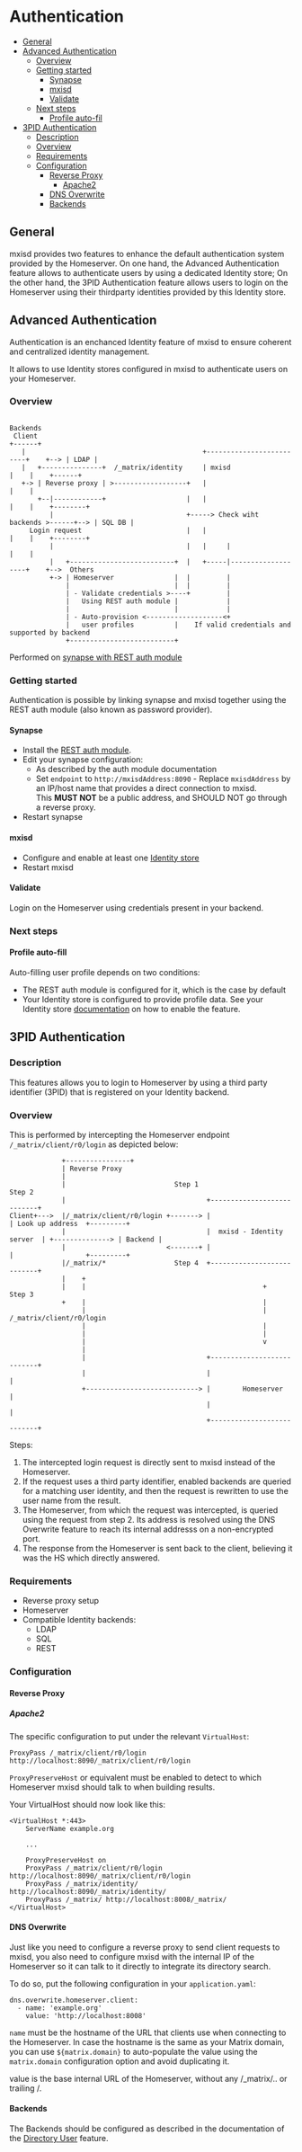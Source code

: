 # Authentication

- [General](#general)
- [Advanced Authentication](#advanced-authentication)
  - [Overview](#overview)
  - [Getting started](#getting-started)
    - [Synapse](#synapse)
    - [mxisd](#mxisd)
    - [Validate](#validate)
  - [Next steps](#next-steps)
    - [Profile auto-fil](#profile-auto-fill)
- [3PID Authentication](#3pid-authentication)
  - [Description](#description)
  - [Overview](#overview)
  - [Requirements](#requirements)
  - [Configuration](#configuration)
    - [Reverse Proxy](#reverse-proxy)
      - [Apache2](#apache2)
    - [DNS Overwrite](#dns-overwrite)
    - [Backends](#backends) 

## General
mxisd provides two features to enhance the default authentication system provided by the Homeserver.
On one hand, the Advanced Authentication feature allows to authenticate users by using a dedicated Identity store; 
On the other hand, the 3PID Authentication feature allows users to login on the Homeserver using their 
thirdparty identities provided by this Identity store. 



## Advanced Authentication
Authentication is an enchanced Identity feature of mxisd to ensure coherent and centralized identity management.

It allows to use Identity stores configured in mxisd to authenticate users on your Homeserver.

### Overview
```
                                                                                    Backends
 Client                                                                             +------+
   |                                            +-------------------------+    +--> | LDAP |
   |   +---------------+  /_matrix/identity     | mxisd                   |    |    +------+
   +-> | Reverse proxy | >------------------+   |                         |    |
       +--|------------+                    |   |                         |    |    +--------+
          |                                 +-----> Check wiht backends >------+--> | SQL DB |
     Login request                          |   |                         |    |    +--------+
          |                                 |   |     |                   |    |
          |   +--------------------------+  |   +-----|-------------------+    +-->  Others
          +-> | Homeserver               |  |         |
              |                          |  |         |
              | - Validate credentials >----+         |
              |   Using REST auth module |            |
              |                          |            |
              | - Auto-provision <-------------------<+
              |   user profiles          |    If valid credentials and supported by backend
              +--------------------------+
```
Performed on [synapse with REST auth module](https://github.com/kamax-io/matrix-synapse-rest-auth/blob/master/README.md)

### Getting started
Authentication is possible by linking synapse and mxisd together using the REST auth module
(also known as password provider).

#### Synapse
- Install the [REST auth module](https://github.com/kamax-io/matrix-synapse-rest-auth).
- Edit your synapse configuration:
  - As described by the auth module documentation
  - Set `endpoint` to `http://mxisdAddress:8090` - Replace `mxisdAddress` by an IP/host name that provides a direct
  connection to mxisd.  
  This **MUST NOT** be a public address, and SHOULD NOT go through a reverse proxy.
- Restart synapse

#### mxisd
- Configure and enable at least one [Identity store](../backends/)
- Restart mxisd

#### Validate
Login on the Homeserver using credentials present in your backend.

### Next steps
#### Profile auto-fill
Auto-filling user profile depends on two conditions:
- The REST auth module is configured for it, which is the case by default
- Your Identity store is configured to provide profile data. See your Identity store [documentation](../backends/) on
how to enable the feature.



## 3PID Authentication

### Description
This features allows you to login to Homeserver by using a third party identifier (3PID) that is registered on your Identity backend.

### Overview
This is performed by intercepting the Homeserver endpoint `/_matrix/client/r0/login` as depicted below:

```
             +----------------+
             | Reverse Proxy
             |
             |                           Step 1                                    Step 2
             |                                   +---------------------------+
Client+--->  |/_matrix/client/r0/login +-------> |                           | Look up address  +---------+
             |                                   |  mxisd - Identity server  | +--------------> | Backend |
             |                         <-------+ |                           |                  +---------+
             |/_matrix/*                 Step 4  +---------------------------+
             |    +
             |    |                                            +    Step 3
             +    |                                            |
                  |                                            |    /_matrix/client/r0/login
                  |                                            |
                  |                                            |
                  |                                            v
                  |
                  |                              +---------------------------+
                  |                              |                           |
                  +----------------------------> |        Homeserver         |
                                                 |                           |
                                                 +---------------------------+
```

Steps:
1. The intercepted login request is directly sent to mxisd instead of the Homeserver.
2. If the request uses a third party identifier, enabled backends are queried for a matching user identity, and then the request is rewritten to use the user name from the result.
3. The Homeserver, from which the request was intercepted, is queried using the request from step 2. Its address is resolved using the DNS Overwrite feature to reach its internal addresss on a non-encrypted port.
4. The response from the Homeserver is sent back to the client, believing it was the HS which directly answered.

### Requirements
- Reverse proxy setup
- Homeserver
- Compatible Identity backends:
	- LDAP
	- SQL
	- REST

### Configuration

#### Reverse Proxy

##### Apache2
The specific configuration to put under the relevant `VirtualHost`:
```
ProxyPass /_matrix/client/r0/login http://localhost:8090/_matrix/client/r0/login
```
`ProxyPreserveHost` or equivalent must be enabled to detect to which Homeserver mxisd should talk to when building results.

Your VirtualHost should now look like this:
```
<VirtualHost *:443>
    ServerName example.org
    
    ...
    
    ProxyPreserveHost on
    ProxyPass /_matrix/client/r0/login http://localhost:8090/_matrix/client/r0/login
    ProxyPass /_matrix/identity/ http://localhost:8090/_matrix/identity/
    ProxyPass /_matrix/ http://localhost:8008/_matrix/
</VirtualHost>
```

#### DNS Overwrite
Just like you need to configure a reverse proxy to send client requests to mxisd, you also need to configure mxisd with the internal IP of the Homeserver so it can talk to it directly to integrate its directory search.


To do so, put the following configuration in your `application.yaml`:
```
dns.overwrite.homeserver.client:
  - name: 'example.org'
    value: 'http://localhost:8008'
```
`name` must be the hostname of the URL that clients use when connecting to the Homeserver.
In case the hostname is the same as your Matrix domain, you can use `${matrix.domain}` to auto-populate the value using the `matrix.domain` configuration option and avoid duplicating it.

value is the base internal URL of the Homeserver, without any /_matrix/.. or trailing /.

#### Backends
The Backends should be configured as described in the documentation of the [Directory User](directory-users.md) feature. 









